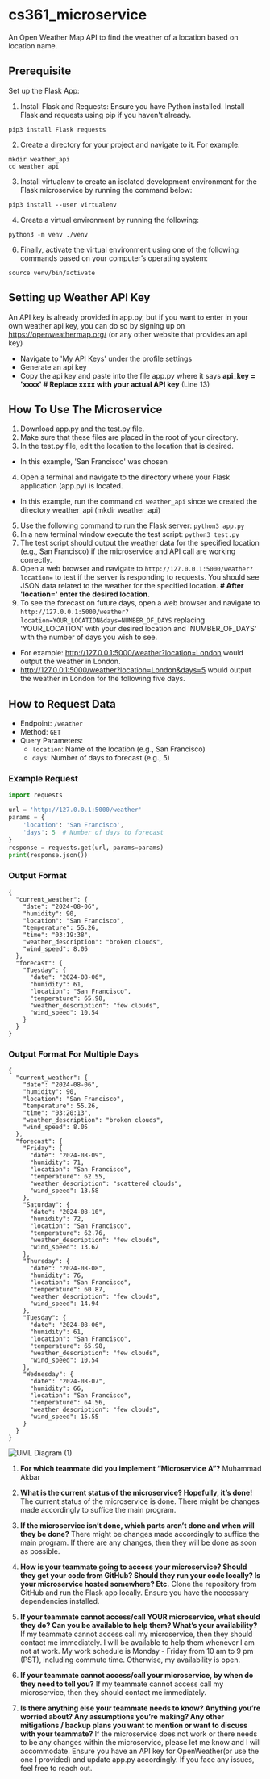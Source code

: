 # cs361_microservice

An Open Weather Map API to find the weather of a location based on location name.

## Prerequisite 
Set up the Flask App:
1. Install Flask and Requests: Ensure you have Python installed. Install Flask and requests using pip if you haven't already.
```
pip3 install Flask requests
```
   
2. Create a directory for your project and navigate to it. For example:
```
mkdir weather_api
cd weather_api
```

3. Install virtualenv to create an isolated development environment for the Flask microservice by running the command below:
```
pip3 install --user virtualenv
```

4. Create a virtual environment by running the following:
```
python3 -m venv ./venv
```

6. Finally, activate the virtual environment using one of the following commands based on your computer’s operating system:
```
source venv/bin/activate
```
## Setting up Weather API Key

An API key is already provided in app.py, but if you want to enter in your own weather api key, you can do so by signing up on https://openweathermap.org/ (or any other website that provides an api key)
- Navigate to 'My API Keys' under the profile settings
- Generate an api key
- Copy the api key and paste into the file app.py where it says **api_key = 'xxxx' # Replace xxxx with your actual API key** (Line 13)
  
## How To Use The Microservice
1. Download app.py and the test.py file.
2. Make sure that these files are placed in the root of your directory.
3. In the test.py file, edit the location to the location that is desired.
- In this example, 'San Francisco' was chosen
4. Open a terminal and navigate to the directory where your Flask application (app.py) is located.
- In this example, run the command ```cd weather_api``` since we created the directory weather_api (mkdir weather_api)
5. Use the following command to run the Flask server: ```python3 app.py```
6. In a new terminal window execute the test script: ```python3 test.py```
7. The test script should output the weather data for the specified location (e.g., San Francisco) if the microservice and API call are working correctly.
8. Open a web browser and navigate to ```http://127.0.0.1:5000/weather?location=``` to test if the server is responding to requests. You should see JSON data related to the weather for the specified location. **# After 'location=' enter the desired location.**
9. To see the forecast on future days, open a web browser and navigate to ```http://127.0.0.1:5000/weather?location=YOUR_LOCATION&days=NUMBER_OF_DAYS``` replacing 'YOUR_LOCATION' with your desired location and 'NUMBER_OF_DAYS' with the number of days you wish to see.  
- For example: http://127.0.0.1:5000/weather?location=London would output the weather in London.
- http://127.0.0.1:5000/weather?location=London&days=5 would output the weather in London for the following five days.

## How to Request Data
- Endpoint: `/weather`
- Method: `GET`
- Query Parameters:
    - `location`: Name of the location (e.g., San Francisco)
    - `days`: Number of days to forecast (e.g., 5)

### Example Request
```python
import requests

url = 'http://127.0.0.1:5000/weather'
params = {
    'location': 'San Francisco',
    'days': 5  # Number of days to forecast
}
response = requests.get(url, params=params)
print(response.json())
```

### Output Format
```
{
  "current_weather": {
    "date": "2024-08-06",
    "humidity": 90,
    "location": "San Francisco",
    "temperature": 55.26,
    "time": "03:19:38",
    "weather_description": "broken clouds",
    "wind_speed": 8.05
  },
  "forecast": {
    "Tuesday": {
      "date": "2024-08-06",
      "humidity": 61,
      "location": "San Francisco",
      "temperature": 65.98,
      "weather_description": "few clouds",
      "wind_speed": 10.54
    }
  }
}
```

### Output Format For Multiple Days
```
{
  "current_weather": {
    "date": "2024-08-06",
    "humidity": 90,
    "location": "San Francisco",
    "temperature": 55.26,
    "time": "03:20:13",
    "weather_description": "broken clouds",
    "wind_speed": 8.05
  },
  "forecast": {
    "Friday": {
      "date": "2024-08-09",
      "humidity": 71,
      "location": "San Francisco",
      "temperature": 62.55,
      "weather_description": "scattered clouds",
      "wind_speed": 13.58
    },
    "Saturday": {
      "date": "2024-08-10",
      "humidity": 72,
      "location": "San Francisco",
      "temperature": 62.76,
      "weather_description": "few clouds",
      "wind_speed": 13.62
    },
    "Thursday": {
      "date": "2024-08-08",
      "humidity": 76,
      "location": "San Francisco",
      "temperature": 60.87,
      "weather_description": "few clouds",
      "wind_speed": 14.94
    },
    "Tuesday": {
      "date": "2024-08-06",
      "humidity": 61,
      "location": "San Francisco",
      "temperature": 65.98,
      "weather_description": "few clouds",
      "wind_speed": 10.54
    },
    "Wednesday": {
      "date": "2024-08-07",
      "humidity": 66,
      "location": "San Francisco",
      "temperature": 64.56,
      "weather_description": "few clouds",
      "wind_speed": 15.55
    }
  }
}
```

![UML Diagram (1)](https://github.com/user-attachments/assets/d949f865-9161-4e10-8b53-f2c43654bbec)

1. **For which teammate did you implement “Microservice A”?**
Muhammad Akbar


2. **What is the current status of the microservice? Hopefully, it’s done!**
The current status of the microservice is done. There might be changes made accordingly to suffice the main program.


3. **If the microservice isn’t done, which parts aren’t done and when will they be done?**
There might be changes made accordingly to suffice the main program. If there are any changes, then they will be done as soon as possible.


4. **How is your teammate going to access your microservice? Should they get your code from GitHub? Should they run your code locally? Is your microservice hosted somewhere? Etc.**
Clone the repository from GitHub and run the Flask app locally. Ensure you have the necessary dependencies installed.


5. **If your teammate cannot access/call YOUR microservice, what should they do? Can you be available to help them? What’s your availability?**
If my teammate cannot access call my microservice, then they should contact me immediately. I will be available to help them whenever I am not at work. My work schedule is Monday - Friday from 10 am to 9 pm (PST), including commute time. Otherwise, my availability is open.   


6. **If your teammate cannot access/call your microservice, by when do they need to tell you?**
If my teammate cannot access call my microservice, then they should contact me immediately. 


7. **Is there anything else your teammate needs to know? Anything you’re worried about? Any assumptions you’re making? Any other mitigations / backup plans you want to mention or want to discuss with your teammate?**
If the microservice does not work or there needs to be any changes within the microservice, please let me know and I will accommodate. Ensure you have an API key for OpenWeather(or use the one I provided) and update app.py accordingly. If you face any issues, feel free to reach out.


